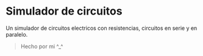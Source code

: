 # Simulador de circuitos

Un simulador de circuitos electricos con resistencias,
circuitos en serie y en paralelo.

> Hecho por mi ^_^ 
